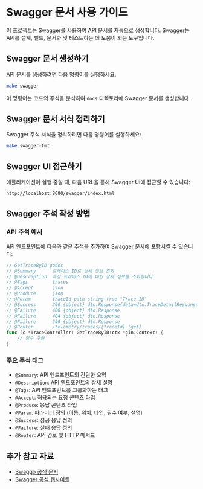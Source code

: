 # Swagger 문서 사용 가이드

이 프로젝트는 [Swagger](https://swagger.io/)를 사용하여 API 문서를 자동으로 생성합니다. Swagger는 API를 설계, 빌드, 문서화 및 테스트하는 데 도움이 되는 도구입니다.

## Swagger 문서 생성하기

API 문서를 생성하려면 다음 명령어를 실행하세요:

```bash
make swagger
```

이 명령어는 코드의 주석을 분석하여 `docs` 디렉토리에 Swagger 문서를 생성합니다.

## Swagger 문서 서식 정리하기

Swagger 주석 서식을 정리하려면 다음 명령어를 실행하세요:

```bash
make swagger-fmt
```

## Swagger UI 접근하기

애플리케이션이 실행 중일 때, 다음 URL을 통해 Swagger UI에 접근할 수 있습니다:

```
http://localhost:8080/swagger/index.html
```

## Swagger 주석 작성 방법

### API 주석 예시

API 엔드포인트에 다음과 같은 주석을 추가하여 Swagger 문서에 포함시킬 수 있습니다:

```go
// GetTraceByID godoc
// @Summary      트레이스 ID로 상세 정보 조회
// @Description  특정 트레이스 ID에 대한 상세 정보를 조회합니다
// @Tags         traces
// @Accept       json
// @Produce      json
// @Param        traceId path string true "Trace ID"
// @Success      200 {object} dto.Response{data=dto.TraceDetailResponse}
// @Failure      400 {object} dto.Response
// @Failure      404 {object} dto.Response
// @Failure      500 {object} dto.Response
// @Router       /telemetry/traces/{traceId} [get]
func (c *TraceController) GetTraceByID(ctx *gin.Context) {
    // 함수 구현
}
```

### 주요 주석 태그

- `@Summary`: API 엔드포인트의 간단한 요약
- `@Description`: API 엔드포인트의 상세 설명
- `@Tags`: API 엔드포인트를 그룹화하는 태그
- `@Accept`: 허용되는 요청 콘텐츠 타입
- `@Produce`: 응답 콘텐츠 타입
- `@Param`: 파라미터 정의 (이름, 위치, 타입, 필수 여부, 설명)
- `@Success`: 성공 응답 정의
- `@Failure`: 실패 응답 정의
- `@Router`: API 경로 및 HTTP 메서드

## 추가 참고 자료

- [Swaggo 공식 문서](https://github.com/swaggo/swag)
- [Swagger 공식 웹사이트](https://swagger.io/)
